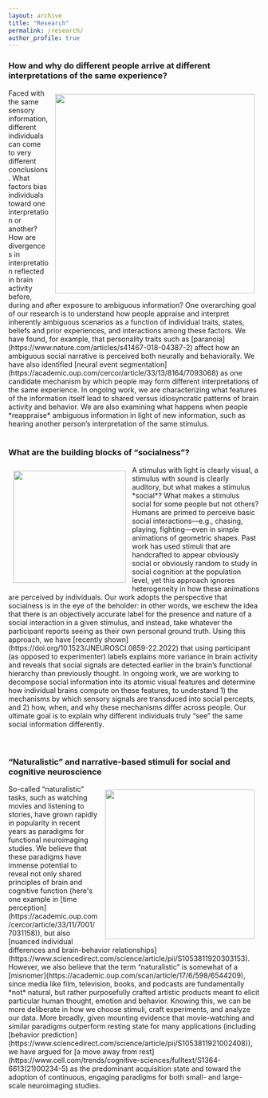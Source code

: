 ```yaml
---
layout: archive
title: "Research"
permalink: /research/
author_profile: true
---
```

  
### How and why do different people arrive at different interpretations of the same experience?
<img align="right" src="https://thefinnlab.github.io/images/eventseg_fig.jpg" width="400 px" style="padding: 10px">
Faced with the same sensory information, different individuals can come to very different conclusions. What factors bias individuals toward one interpretation or another? How are divergences in interpretation reflected in brain activity before, during and after exposure to ambiguous information? One overarching goal of our research is to understand how people appraise and interpret inherently ambiguous scenarios as a function of individual traits, states, beliefs and prior experiences, and interactions among these factors. We have found, for example, that personality traits such as [paranoia](https://www.nature.com/articles/s41467-018-04387-2) affect how an ambiguous social narrative is perceived both neurally and behaviorally. We have also identified [neural event segmentation](https://academic.oup.com/cercor/article/33/13/8164/7093068) as one candidate mechanism by which people may form different interpretations of the same experience. In ongoing work, we are characterizing what features of the information itself lead to shared versus idiosyncratic patterns of brain activity and behavior. We are also examining what happens when people *reappraise* ambiguous information in light of new information, such as hearing another person’s interpretation of the same stimulus.
<br>
<br>

### What are the building blocks of “socialness”?
<img align="left" src="https://thefinnlab.github.io/images/VarrierFinn_AICfig.jpg" width="225 px" style="padding: 10px">
A stimulus with light is clearly visual, a stimulus with sound is clearly auditory, but what makes a stimulus *social*? What makes a stimulus social for some people but not others? Humans are primed to perceive basic social interactions—e.g., chasing, playing, fighting—even in simple animations of geometric shapes. Past work has used stimuli that are handcrafted to appear obviously social or obviously random to study in social cognition at the population level, yet this approach ignores heterogeneity in how these animations are perceived by individuals. Our work adopts the perspective that socialness is in the eye of the beholder: in other words, we eschew the idea that there is an objectively accurate label for the presence and nature of a social interaction in a given stimulus, and instead, take whatever the participant reports seeing as their own personal ground truth. Using this approach, we have [recently shown](https://doi.org/10.1523/JNEUROSCI.0859-22.2022) that using participant (as opposed to experimenter) labels explains more variance in brain activity and reveals that social signals are detected earlier in the brain’s functional hierarchy than previously thought. In ongoing work, we are working to decompose social information into its atomic visual features and determine how individual brains compute on these features, to understand 1) the mechanisms by which sensory signals are transduced into social percepts, and 2) how, when, and why these mechanisms differ across people. Our ultimate goal is to explain why different individuals truly “see” the same social information differently. 
<br>
<br>
<br>

### “Naturalistic” and narrative-based stimuli for social and cognitive neuroscience
<img align="right" src="https://thefinnlab.github.io/images/NN-AnnaK_fig.jpg" width="300 px" style="padding: 10px">
So-called “naturalistic” tasks, such as watching movies and listening to stories, have grown rapidly in popularity in recent years as paradigms for functional neuroimaging studies. We believe that these paradigms have immense potential to reveal not only shared principles of brain and cognitive function (here's one example in [time perception](https://academic.oup.com/cercor/article/33/11/7001/7031158)), but also [nuanced individual differences and brain-behavior relationships](https://www.sciencedirect.com/science/article/pii/S1053811920303153). However, we also believe that the term “naturalistic” is somewhat of a [misnomer](https://academic.oup.com/scan/article/17/6/598/6544209), since media like film, television, books, and podcasts are fundamentally *not* natural, but rather purposefully crafted artistic products meant to elicit particular human thought, emotion and behavior. Knowing this, we can be more deliberate in how we choose stimuli, craft experiments, and analyze our data. More broadly, given mounting evidence that movie-watching and similar paradigms outperform resting state for many applications (including [behavior prediction](https://www.sciencedirect.com/science/article/pii/S1053811921002408)), we have argued for [a move away from rest](https://www.cell.com/trends/cognitive-sciences/fulltext/S1364-6613(21)00234-5) as the predominant acquisition state and toward the adoption of continuous, engaging paradigms for both small- and large-scale neuroimaging studies.
